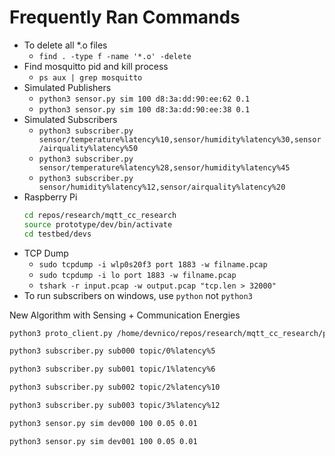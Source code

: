 # Frequently Ran Commands
- To delete all *.o files
  - `find . -type f -name '*.o' -delete`
- Find mosquitto pid and kill process
  - `ps aux | grep mosquitto`
- Simulated Publishers
  - `python3 sensor.py sim 100 d8:3a:dd:90:ee:62 0.1`
  - `python3 sensor.py sim 100 d8:3a:dd:90:ee:38 0.1`
- Simulated Subscribers
  - `python3 subscriber.py sensor/temperature%latency%10,sensor/humidity%latency%30,sensor/airquality%latency%50`
  - `python3 subscriber.py sensor/temperature%latency%28,sensor/humidity%latency%45`
  - `python3 subscriber.py sensor/humidity%latency%12,sensor/airquality%latency%20`
- Raspberry Pi
  ```bash
  cd repos/research/mqtt_cc_research
  source prototype/dev/bin/activate
  cd testbed/devs
  ```
- TCP Dump
  - `sudo tcpdump -i wlp0s20f3 port 1883 -w filname.pcap`
  - `sudo tcpdump -i lo port 1883 -w filname.pcap`
  - `tshark -r input.pcap -w output.pcap "tcp.len > 32000"`
- To run subscribers on windows, use `python` not `python3`


New Algorithm with Sensing + Communication Energies
```bash
python3 proto_client.py /home/devnico/repos/research/mqtt_cc_research/prototype/src/devs/devices.csv sim 900 0.05 0.01 2 

python3 subscriber.py sub000 topic/0%latency%5

python3 subscriber.py sub001 topic/1%latency%6

python3 subscriber.py sub002 topic/2%latency%10

python3 subscriber.py sub003 topic/3%latency%12

python3 sensor.py sim dev000 100 0.05 0.01

python3 sensor.py sim dev001 100 0.05 0.01

```